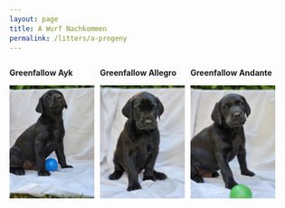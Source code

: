 ```yaml
---
layout: page
title: A Wurf Nachkommen
permalink: /litters/a-progeny
---
```

<div style="width: 100%; float: left;">
  <div style="float:left; margin-right: 10px;">
    <p><strong>Greenfallow Ayk</strong></p>
   <img style="float:left;" src="/litters/week7/ruede-blau.jpeg" width="150">
  </div>
  <div style="float:left; margin-right: 10px;">
    <p><strong>Greenfallow Allegro</strong></p>
   <img style="float:left;" src="/litters/week7/ruede_weiss.jpeg" width="150">
  </div>
  
  <div style="float:left; margin-right: 10px;">
    <p><strong>Greenfallow Andante</strong></p>
   <img style="float:left;" src="/litters/week7/ruede-gruen.jpeg" width="150">
  </div>
</div>
